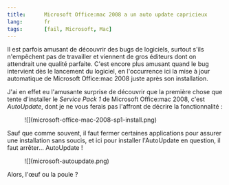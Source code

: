 ```yaml
---
title:      Microsoft Office:mac 2008 a un auto update capricieux
lang:       fr
tags:       [fail, Microsoft, Mac]
---
```


Il est parfois amusant de découvrir des bugs de logiciels, surtout s'ils n'empêchent pas de travailler et viennent de gros éditeurs dont on attendrait une qualité parfaite. C'est encore plus amusant quand le bug intervient dès le lancement du logiciel, en l'occurrence ici la mise à jour automatique de Microsoft Office:mac 2008 juste après son installation.

J'ai en effet eu l'amusante surprise de découvrir que la première chose que tente d'installer le *Service Pack 1* de Microsoft Office:mac 2008, c'est *AutoUpdate*, dont je ne vous ferais pas l'affront de décrire la fonctionnalité :

<figure markdown="1">
  ![](microsoft-office-mac-2008-sp1-install.png)
</figure>

Sauf que comme souvent, il faut fermer certaines applications pour assurer une installation sans soucis, et ici pour installer l'AutoUpdate en question, il faut arrêter... AutoUpdate !

<figure markdown="1">
  ![](microsoft-autoupdate.png)
</figure>

Alors, l'œuf ou la poule ?
